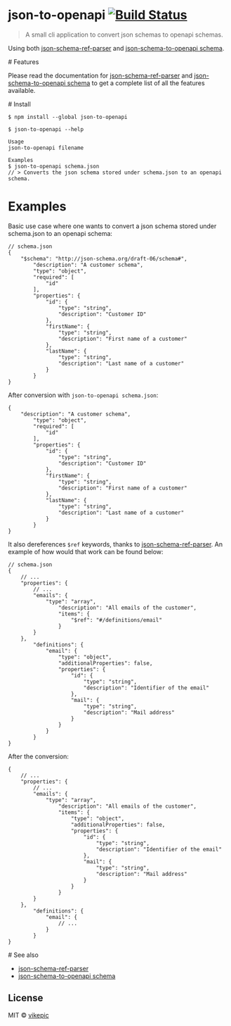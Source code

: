 # json-to-openapi [![Build Status](https://travis-ci.org/vikepic/json-to-openapi.svg?branch=master)](https://travis-ci.org/vikepic/json-to-openapi)

> A small cli application to convert json schemas to openapi schemas.

Using both [json-schema-ref-parser](https://www.npmjs.com/package/json-schema-ref-parser) and [json-schema-to-openapi schema](https://github.com/wework/json-schema-to-openapi-schema).

# Features

Please read the documentation for [json-schema-ref-parser](https://www.npmjs.com/package/json-schema-ref-parser) and [json-schema-to-openapi schema](https://github.com/wework/json-schema-to-openapi-schema#features) to get a complete list of all the features available.

# Install

```
$ npm install --global json-to-openapi
```

```
$ json-to-openapi --help

Usage
json-to-openapi filename

Examples
$ json-to-openapi schema.json
// > Converts the json schema stored under schema.json to an openapi schema.
```

# Examples

Basic use case where one wants to convert a json schema stored under schema.json to an openapi schema:

```
// schema.json
{
	"$schema": "http://json-schema.org/draft-06/schema#",
		"description": "A customer schema",
		"type": "object",
		"required": [
			"id"
		],
		"properties": {
			"id": {
				"type": "string",
				"description": "Customer ID"
			},
			"firstName": {
				"type": "string",
				"description": "First name of a customer"
			},
			"lastName": {
				"type": "string",
				"description": "Last name of a customer"
			}
		}
}
```

After conversion with `json-to-openapi schema.json`:

```
{
	"description": "A customer schema",
		"type": "object",
		"required": [
			"id"
		],
		"properties": {
			"id": {
				"type": "string",
				"description": "Customer ID"
			},
			"firstName": {
				"type": "string",
				"description": "First name of a customer"
			},
			"lastName": {
				"type": "string",
				"description": "Last name of a customer"
			}
		}
}
```

It also dereferences `$ref` keywords, thanks to [json-schema-ref-parser](https://www.npmjs.com/package/json-schema-ref-parser). An example of how would that work can be found below:

```
// schema.json
{
	// ...
	"properties": {
		// ...
		"emails": {
			"type": "array",
				"description": "All emails of the customer",
				"items": {
					"$ref": "#/definitions/email"
				}
		}
	},
		"definitions": {
			"email": {
				"type": "object",
				"additionalProperties": false,
				"properties": {
					"id": {
						"type": "string",
						"description": "Identifier of the email"
					},
					"mail": {
						"type": "string",
						"description": "Mail address"
					}
				}
			}
		}
}
```

After the conversion:

```
{
	// ...
	"properties": {
		// ...
		"emails": {
			"type": "array",
				"description": "All emails of the customer",
				"items": {
					"type": "object",
					"additionalProperties": false,
					"properties": {
						"id": {
							"type": "string",
							"description": "Identifier of the email"
						},
						"mail": {
							"type": "string",
							"description": "Mail address"
						}
					}
				}
		}
	},
		"definitions": {
			"email": {
				// ...
			}
		}
}
```

# See also

* [json-schema-ref-parser](https://www.npmjs.com/package/json-schema-ref-parser)
* [json-schema-to-openapi schema](https://github.com/wework/json-schema-to-openapi-schema)

## License

MIT © [vikepic](https://vikepic.github.io)

